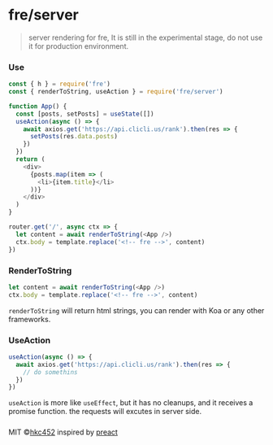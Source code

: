 # fre/server

> server rendering for fre, It is still in the experimental stage, do not use it for production environment.

### Use

```js
const { h } = require('fre')
const { renderToString, useAction } = require('fre/server')

function App() {
  const [posts, setPosts] = useState([])
  useAction(async () => {
    await axios.get('https://api.clicli.us/rank').then(res => {
      setPosts(res.data.posts)
    })
  })
  return (
    <div>
      {posts.map(item => (
        <li>{item.title}</li>
      ))}
    </div>
  )
}

router.get('/', async ctx => {
  let content = await renderToString(<App />)
  ctx.body = template.replace('<!-- fre -->', content)
})
```

### RenderToString

```js
let content = await renderToString(<App />)
ctx.body = template.replace('<!-- fre -->', content)
```

`renderToString` will return html strings, you can render with Koa or any other frameworks.

### UseAction

```js
useAction(async () => {
  await axios.get('https://api.clicli.us/rank').then(res => {
    // do somethins
  })
})
```
`useAction` is more like `useEffect`, but it has no cleanups, and it receives a promise function. the requests will excutes in server side.

##### 
MIT ©[hkc452](https://github.com/hkc452) inspired by [preact]()